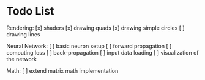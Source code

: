 # Todo List

Rendering:
[x] shaders
[x] drawing quads
[x] drawing simple circles
[ ] drawing lines

Neural Network:
[ ] basic neuron setup
[ ] forward propagation
[ ] computing loss
[ ] back-propagation
[ ] input data loading
[ ] visualization of the network

Math:
[ ] extend matrix math implementation
